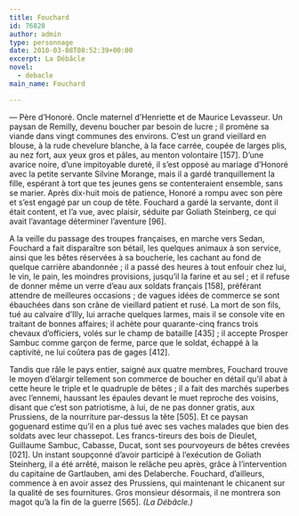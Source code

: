```yaml
---
title: Fouchard
id: 76828
author: admin
type: personnage
date: 2010-03-08T08:52:39+00:00
excerpt: La Débâcle
novel:
  - debacle
main_name: Fouchard

---
```

— Père d&rsquo;Honoré. Oncle maternel d&rsquo;Henriette et de Maurice Levasseur. Un paysan de Remilly, devenu boucher par besoin de lucre ; il promène sa viande dans vingt communes des environs. C&rsquo;est un grand vieillard en blouse, à la rude chevelure blanche, à la face carrée, coupée de larges plis, au nez fort, aux yeux gros et pâles, au menton volontaire [157]. D&rsquo;une avarice noire, d&rsquo;une impitoyable dureté, il s&rsquo;est opposé au mariage d&rsquo;Honoré avec la petite servante Silvine Morange, mais il a gardé tranquillement la fille, espérant à tort que tes jeunes gens se contenteraient ensemble, sans se marier. Après dix-huit mois de patience, Honoré a rompu avec son père et s&rsquo;est engagé par un coup de tête. Fouchard a gardé la servante, dont il était content, et l&rsquo;a vue, avec plaisir, séduite par Goliath Steinberg, ce qui avait l&rsquo;avantage déterminer l&rsquo;aventure [96].

A la veille du passage des troupes françaises, en marche vers Sedan, Fouchard a fait disparaître son bétail, les quelques animaux à son service, ainsi que les bêtes réservées à sa boucherie, les cachant au fond de quelque carrière abandonnée ; il a passé des heures à tout enfouir chez lui, le vin, le pain, les moindres provisions, jusqu&rsquo;il la farine et au sel ; et il refuse de donner même un verre d&rsquo;eau aux soldats français [158], préférant attendre de meilleures occasions ; de vagues idées de commerce se sont ébauchées dans son crâne de vieillard patient et rusé. La mort de son fils, tué au calvaire d&rsquo;Illy, lui arrache quelques larmes, mais il se console vite en traitant de bonnes affaires; il achète pour quarante-cinq francs trois chevaux d&rsquo;officiers, volés sur le champ de bataille [435] ; il accepte Prosper Sambuc comme garçon de ferme, parce que le soldat, échappé à la captivité, ne lui coûtera pas de gages [412].

Tandis que râle le pays entier, saigné aux quatre membres, Fouchard trouve le moyen d&rsquo;élargir tellement son commerce de boucher en détail qu&rsquo;il abat à cette heure le triple et le quadruple de bêtes ; il a fait des marchés superbes avec l&rsquo;ennemi, haussant les épaules devant le muet reproche des voisins, disant que c&rsquo;est son patriotisme, à lui, de ne pas donner gratis, aux Prussiens, de la nourriture par-dessus la tête [505]. Et ce paysan goguenard estime qu&rsquo;il en a plus tué avec ses vaches malades que bien des soldats avec leur chassepot. Les francs-tireurs des bois de Dieulet, Guillaume Sambuc, Cabasse, Ducat, sont ses pourvoyeurs de bêtes crevées [021]. Un instant soupçonné d&rsquo;avoir participé à l&rsquo;exécution de Goliath Steinherg, il a été arrêté, maison le relâche peu après, grâce à l&rsquo;intervention du capitaine de Gartlauben, ami des Delaberche. Fouchard, d&rsquo;ailleurs, commence à en avoir assez des Prussiens, qui maintenant le chicanent sur la qualité de ses fournitures. Gros monsieur désormais, il ne montrera son magot qu&rsquo;à la fin de la guerre [565]. _(La Débâcle.)_